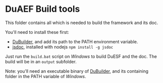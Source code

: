 # DuAEF Build tools

This folder contains all which is needed to build the framework and its doc.

You'll need to install these first:

- [DuBuilder](https://github.com/Rainbox-dev/DuAEF_DuBuilder), and add its path to the PATH environment variable.
- [jsdoc](https://jsdoc.app/), installed with nodejs `npm install -g jsdoc`

Just run the `build.bat` script on *Windows* to build DuESF and the doc. The build will be in an `output` subfolder.

Note: you'll need an executable binary of [DuBuilder](https://github.com/Rainbox-dev/DuAEF_DuBuilder), and its containing folder in the PATH variable of *Windows*.
